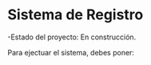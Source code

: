<h1> Sistema de Registro</h1>

-Estado del proyecto: En construcción.

Para ejectuar el sistema, debes poner: 
